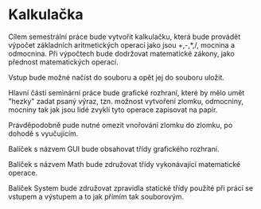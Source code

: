 Kalkulačka
====
Cílem semestrální práce bude vytvořit kalkulačku, která bude provádět výpočet základních aritmetických operací jako jsou +,-,*,/, mocnina a odmocnina. Při výpočtech bude dodržovat matematické zákony, jako přednost matematických operací.

Vstup bude možné načíst do souboru a opět jej do souboru uložit.

Hlavní částí seminární práce bude grafické rozhraní, které by mělo umět "hezky" zadat psaný výraz, tzn. možnost vytvoření zlomku, odmocniny, mocniny tak jak jsou lidé zvyklí tyto operace zapisovat na papír.

Pravděpodobně pude nutné omezit vnořování zlomku do zlomku, po dohodě s vyučujícím.

Balíček s názvem GUI bude obsahovat třídy grafického rozhraní.

Balíček s názvem Math bude združovat třídy vykonávající matematické operace.

Balíček System bude združovat zpravidla statické třídy použíté při prácí se vstupem a výstupem a to jak přímím tak souborovým.
